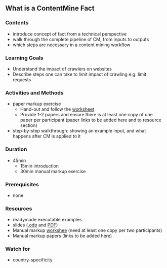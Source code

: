 ## What is a ContentMine Fact

### Contents

* introduce concept of fact from a technical perspective
* walk through the complete pipeline of CM, from inputs to outputs
* which steps are necessary in a content mining workflow

### Learning Goals

* Understand the impact of crawlers on websites
* Describe steps one can take to limit impact of crawling e.g. limit requests

### Activities and Methods

* paper markup exercise
  * Hand-out and follow the [worksheet](https://github.com/ContentMine/workshop-resources/blob/master/training-modules/A-CM-Facts/manual_markup.pdf)
  * Provide 1-2 papers and ensure there is at least one copy of one paper per participant (paper links to be added here and to resource section)
* step-by-step walkthrough: showing an example input, and what happens after CM is applied to it

### Duration

* 45min
  * 15min introduction
  * 30min manual markup exercise

### Prerequisites

* none

### Resources

* readymade executable examples
* slides ([.odp](https://github.com/ContentMine/workshop-resources/blob/master/training-modules/A-CM-Facts/contentmine-facts.odp) and [PDF](https://github.com/ContentMine/workshop-resources/blob/master/training-modules/A-CM-Facts/contentmine-facts.pdf))
* Manual markup [workshee](https://github.com/ContentMine/workshop-resources/blob/master/training-modules/A-CM-Facts/manual_markup.pdf) (need at least one copy per two participants)
* Manual markup papers (links to be added here)

### Watch for

* country-specificity
